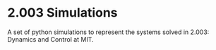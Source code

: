 2.003 Simulations
===================================
A set of python simulations to represent the systems solved in 2.003: Dynamics and Control at MIT.
